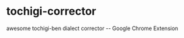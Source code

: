 tochigi-corrector
=================

awesome tochigi-ben dialect corrector -- Google Chrome Extension
